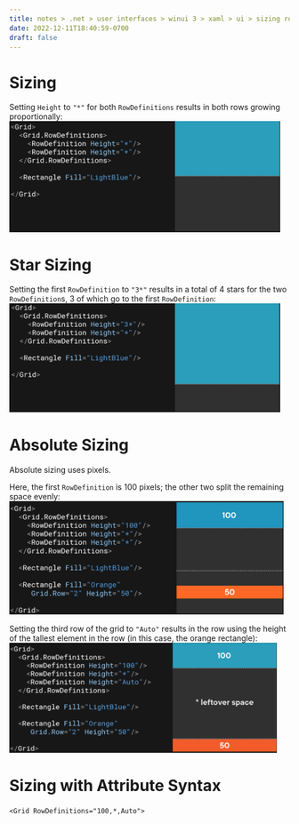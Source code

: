 ```yaml
---
title: notes > .net > user interfaces > winui 3 > xaml > ui > sizing rows and columns
date: 2022-12-11T18:40:59-0700
draft: false
---
```

# Sizing
Setting `Height` to `"*"` for both `RowDefinitions` results in both rows growing proportionally:  
<img src="XAML_UI_Sizing-Rows-&-Columns-image1.png" style="width:5.075in;height:2.075in" />  

# Star Sizing
Setting the first `RowDefinition` to `"3*"` results in a total of 4 stars for the two `RowDefinition`s, 3 of which go to the first `RowDefinition`:  
<img src="XAML_UI_Sizing-Rows-&-Columns-image2.png" style="width:5.075in;height:2.03333in" />  

# Absolute Sizing
Absolute sizing uses pixels.

Here, the first `RowDefinition` is 100 pixels; the other two split the remaining space evenly:  
<img src="XAML_UI_Sizing-Rows-&-Columns-image3.png" style="width:5.13333in;height:2.125in" />  

Setting the third row of the grid to `"Auto"` results in the row using the height of the tallest element in the row (in this case, the orange rectangle):  
<img src="XAML_UI_Sizing-Rows-&-Columns-image4.png" style="width:5.00833in;height:2.06667in" />  

# Sizing with Attribute Syntax
`<Grid RowDefinitions="100,*,Auto">`

